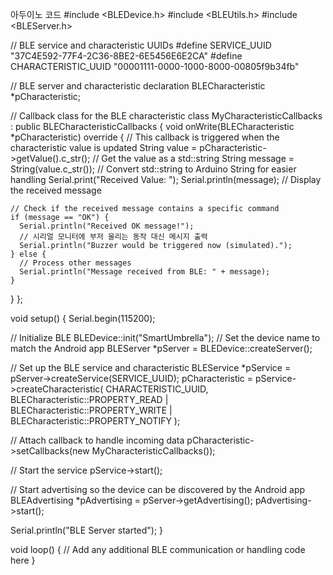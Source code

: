 아두이노 코드
#include <BLEDevice.h>
#include <BLEUtils.h>
#include <BLEServer.h>

// BLE service and characteristic UUIDs
#define SERVICE_UUID        "37C4E592-77F4-2C36-8BE2-6E5456E6E2CA"
#define CHARACTERISTIC_UUID "00001111-0000-1000-8000-00805f9b34fb"

// BLE server and characteristic declaration
BLECharacteristic *pCharacteristic;

// Callback class for the BLE characteristic
class MyCharacteristicCallbacks : public BLECharacteristicCallbacks {
  void onWrite(BLECharacteristic *pCharacteristic) override {
    // This callback is triggered when the characteristic value is updated
    String value = pCharacteristic->getValue().c_str(); // Get the value as a std::string
    String message = String(value.c_str()); // Convert std::string to Arduino String for easier handling
    Serial.print("Received Value: ");
    Serial.println(message);  // Display the received message

    // Check if the received message contains a specific command
    if (message == "OK") {
      Serial.println("Received OK message!");
      // 시리얼 모니터에 부저 울리는 동작 대신 메시지 출력
      Serial.println("Buzzer would be triggered now (simulated).");
    } else {
      // Process other messages
      Serial.println("Message received from BLE: " + message);
    }
  }
};

void setup() {
  Serial.begin(115200);

  // Initialize BLE
  BLEDevice::init("SmartUmbrella"); // Set the device name to match the Android app
  BLEServer *pServer = BLEDevice::createServer();

  // Set up the BLE service and characteristic
  BLEService *pService = pServer->createService(SERVICE_UUID);
  pCharacteristic = pService->createCharacteristic(
                          CHARACTERISTIC_UUID,
                          BLECharacteristic::PROPERTY_READ |
                          BLECharacteristic::PROPERTY_WRITE |
                          BLECharacteristic::PROPERTY_NOTIFY
                        );

  // Attach callback to handle incoming data
  pCharacteristic->setCallbacks(new MyCharacteristicCallbacks());

  // Start the service
  pService->start();

  // Start advertising so the device can be discovered by the Android app
  BLEAdvertising *pAdvertising = pServer->getAdvertising();
  pAdvertising->start();

  Serial.println("BLE Server started");
}

void loop() {
  // Add any additional BLE communication or handling code here
}
